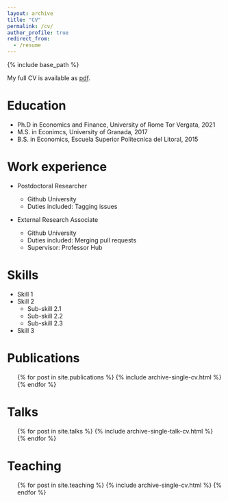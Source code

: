 ```yaml
---
layout: archive
title: "CV"
permalink: /cv/
author_profile: true
redirect_from:
  - /resume
---
```


{% include base_path %}

My full CV is available as [pdf](http://fernandoloaizae.github.io/files/CV_Loaiza_new.pdf).

Education
======
* Ph.D in Economics and Finance, University of Rome Tor Vergata, 2021
* M.S. in Econimcs, University of Granada, 2017
* B.S. in Economics, Escuela Superior Politecnica del Litoral, 2015

Work experience
======
* Postdoctoral Researcher
  * Github University
  * Duties included: Tagging issues

* External Research Associate
  * Github University
  * Duties included: Merging pull requests
  * Supervisor: Professor Hub
  
Skills
======
* Skill 1
* Skill 2
  * Sub-skill 2.1
  * Sub-skill 2.2
  * Sub-skill 2.3
* Skill 3

Publications
======
  <ul>{% for post in site.publications %}
    {% include archive-single-cv.html %}
  {% endfor %}</ul>
  
Talks
======
  <ul>{% for post in site.talks %}
    {% include archive-single-talk-cv.html %}
  {% endfor %}</ul>
  
Teaching
======
  <ul>{% for post in site.teaching %}
    {% include archive-single-cv.html %}
  {% endfor %}</ul>
  
